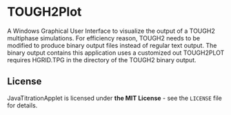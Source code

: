 # TOUGH2Plot
A Windows Graphical User Interface to visualize the output of a TOUGH2 multiphase simulations. 
For efficiency reason, TOUGH2 needs to be modified to produce binary output files instead of regular text output. The binary output contains this application uses a customized out TOUGH2PLOT requires HGRID.TPG in the directory of the TOUGH2 binary output.

## License
JavaTitrationApplet is licensed under <B>the MIT License</B> - see the `LICENSE` file for details.

